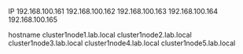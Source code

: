 IP
192.168.100.161
192.168.100.162
192.168.100.163
192.168.100.164
192.168.100.165

hostname
cluster1node1.lab.local
cluster1node2.lab.local
cluster1node3.lab.local
cluster1node4.lab.local
cluster1node5.lab.local
